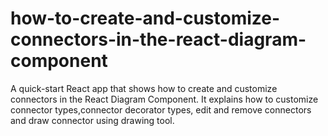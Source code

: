# how-to-create-and-customize-connectors-in-the-react-diagram-component
A quick-start React app that shows how to create and customize connectors in the React Diagram Component. It explains how to customize connector types,connector decorator types, edit and remove connectors and draw connector using drawing tool.
